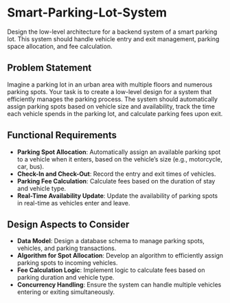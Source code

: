 # Smart-Parking-Lot-System

Design the low-level architecture for a backend system of a smart parking lot. This system should handle vehicle entry and exit management, parking space allocation, and fee calculation.

## Problem Statement

Imagine a parking lot in an urban area with multiple floors and numerous parking spots. Your task is to create a low-level design for a system that efficiently manages the parking process. The system should automatically assign parking spots based on vehicle size and availability, track the time each vehicle spends in the parking lot, and calculate parking fees upon exit.

## Functional Requirements

- **Parking Spot Allocation**: Automatically assign an available parking spot to a vehicle when it enters, based on the vehicle’s size (e.g., motorcycle, car, bus).
- **Check-In and Check-Out**: Record the entry and exit times of vehicles.
- **Parking Fee Calculation**: Calculate fees based on the duration of stay and vehicle type.
- **Real-Time Availability Update**: Update the availability of parking spots in real-time as vehicles enter and leave.

## Design Aspects to Consider

- **Data Model**: Design a database schema to manage parking spots, vehicles, and parking transactions.
- **Algorithm for Spot Allocation**: Develop an algorithm to efficiently assign parking spots to incoming vehicles.
- **Fee Calculation Logic**: Implement logic to calculate fees based on parking duration and vehicle type.
- **Concurrency Handling**: Ensure the system can handle multiple vehicles entering or exiting simultaneously.